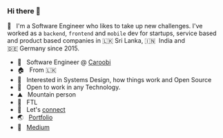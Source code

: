 ### Hi there 👋

🔭 &nbsp; I'm a Software Engineer who likes to take up new challenges. I've worked as a `backend`, `frontend` and `mobile` dev for startups, service based and product based companies in 🇱🇰&nbsp;Sri Lanka, 🇮🇳 &nbsp;India and 🇩🇪&nbsp;Germany since 2015.
- 🚙 &nbsp; Software Engineer @ [Caroobi](http://caroobi.com/)
- 🏠 &nbsp; From 🇱🇰
- 📙 &nbsp; Interested in Systems Design, how things work and Open Source
- 📌 &nbsp; Open to work in any Technology.
- ⛰️ &nbsp; Mountain person
- 🚀 &nbsp; FTL
- 🤝 &nbsp; Let's [connect](https://www.linkedin.com/in/thecompiler/)
- 🌏 &nbsp; [Portfolio](https://www.dinushanka.me)
- 📕 &nbsp; [Medium](https://medium.com/@rama41222)
